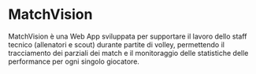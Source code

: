 # MatchVision
MatchVision è una Web App sviluppata per supportare il lavoro dello staff tecnico (allenatori e scout) durante partite di volley, permettendo il tracciamento dei parziali dei match e il monitoraggio delle statistiche delle performance per ogni singolo giocatore.
